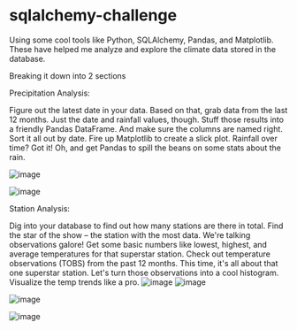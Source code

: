 # sqlalchemy-challenge

Using some cool tools like Python, SQLAlchemy, Pandas, and Matplotlib. These have helped me analyze and explore the climate data stored in the database. 

Breaking it down into 2 sections

Precipitation Analysis:

Figure out the latest date in your data.
Based on that, grab data from the last 12 months. Just the date and rainfall values, though.
Stuff those results into a friendly Pandas DataFrame. And make sure the columns are named right.
Sort it all out by date.
Fire up Matplotlib to create a slick plot. Rainfall over time? Got it!
Oh, and get Pandas to spill the beans on some stats about the rain.

![image](https://github.com/loisstetson/sqlalchemy-challenge/assets/127718619/a015a3a5-7c2c-4f69-8766-55d539555a54)

![image](https://github.com/loisstetson/sqlalchemy-challenge/assets/127718619/adb5ec56-0f84-45cc-aa0f-75a15f83664b)

Station Analysis:

Dig into your database to find out how many stations are there in total.
Find the star of the show – the station with the most data. We're talking observations galore!
Get some basic numbers like lowest, highest, and average temperatures for that superstar station.
Check out temperature observations (TOBS) from the past 12 months. This time, it's all about that one superstar station.
Let's turn those observations into a cool histogram. Visualize the temp trends like a pro.
![image](https://github.com/loisstetson/sqlalchemy-challenge/assets/127718619/a2bf991a-0d95-4458-9f9b-94b8e3368325)
![image](https://github.com/loisstetson/sqlalchemy-challenge/assets/127718619/c633126e-1b2c-45e0-873b-ebe0c5be58b0)


![image](https://github.com/loisstetson/sqlalchemy-challenge/assets/127718619/d3265fc6-e3b9-4401-9d58-30a63018da36)

![image](https://github.com/loisstetson/sqlalchemy-challenge/assets/127718619/d44eecca-0d22-44fa-b4de-6fb21bdc3f69)
